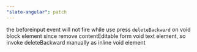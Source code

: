 ```yaml
---
"slate-angular": patch
---
```


the beforeinput event will not fire while use press `deleteBackward` on void block element since remove contentEditable form void text element, so invoke deleteBackward manually as inline void element
